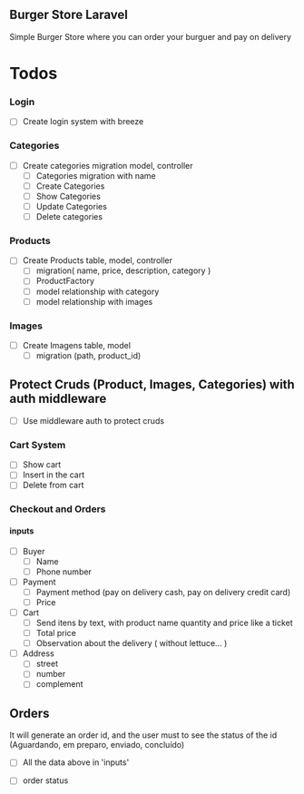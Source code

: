 ## Burger Store Laravel
Simple Burger Store where you can order your burguer and pay on delivery

# Todos 

### Login
- [ ] Create login system with breeze

### Categories 
- [ ] Create categories migration model, controller
  - [ ] Categories migration with name
  - [ ] Create Categories
  - [ ] Show Categories
  - [ ] Update Categories
  - [ ] Delete categories

### Products
- [ ] Create Products table, model, controller
  - [ ] migration( name, price, description, category )
  - [ ] ProductFactory 
  - [ ] model relationship with category
  - [ ] model relationship with images

### Images
- [ ] Create Imagens table, model
  - [ ] migration (path, product_id)

## Protect Cruds (Product, Images, Categories) with auth middleware
 - [ ] Use middleware auth to protect cruds

### Cart System
- [ ] Show cart
- [ ] Insert in the cart
- [ ] Delete from cart

### Checkout and Orders
#### inputs
- [ ] Buyer 
  - [ ] Name
  - [ ] Phone number
- [ ] Payment
  - [ ] Payment method (pay on delivery cash, pay on delivery credit card)
  - [ ] Price
- [ ] Cart
  - [ ] Send itens by text, with product name quantity and price like a ticket
  - [ ] Total price
  - [ ] Observation about the delivery ( without lettuce... )
- [ ] Address
  - [ ] street
  - [ ] number
  - [ ] complement

## Orders 
It will generate an order id, and the user must to see the status of the id
(Aguardando, em preparo, enviado, concluído)
- [ ] All the data above in 'inputs'
- [ ] order status



